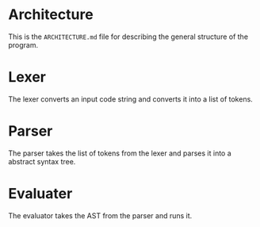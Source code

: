 # Architecture

This is the `ARCHITECTURE.md` file for describing the general structure of the program.

# Lexer

The lexer converts an input code string and converts it into a list of tokens.

# Parser

The parser takes the list of tokens from the lexer and parses it into a abstract syntax tree.

# Evaluater

The evaluator takes the AST from the parser and runs it.